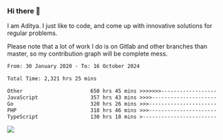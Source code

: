 ### Hi there 👋

I am Aditya. I just like to code, and come up with innovative solutions for regular problems.

Please note that a lot of work I do is on Gitlab and other branches than master, so my contribution graph will be complete mess.

<!--START_SECTION:waka-->

```txt
From: 30 January 2020 - To: 16 October 2024

Total Time: 2,321 hrs 25 mins

Other                      650 hrs 45 mins >>>>>>>------------------   28.03 %
JavaScript                 357 hrs 43 mins >>>>---------------------   15.41 %
Go                         320 hrs 26 mins >>>----------------------   13.80 %
PHP                        318 hrs 46 mins >>>----------------------   13.73 %
TypeScript                 130 hrs 18 mins >------------------------   05.61 %
```

<!--END_SECTION:waka-->

![](https://komarev.com/ghpvc/?username=BrainBuzzer)
